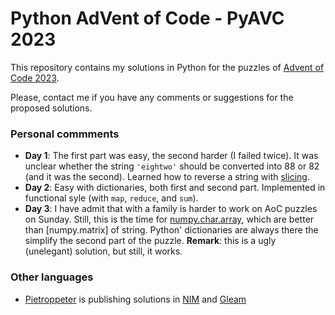# Python AdVent of Code - PyAVC 2023

This repository contains my solutions in Python for the puzzles of [Advent of Code 2023](https://adventofcode.com/).

Please, contact me if you have any comments or suggestions for the proposed solutions.

### Personal commments

* **Day 1**: The first part was easy, the second harder (I failed twice). It was unclear whether the string `'eightwo'` should be converted into 88 or 82 (and it was the second). Learned how to reverse a string with [slicing](https://www.digitalocean.com/community/tutorials/python-reverse-string).
* **Day 2**: Easy with dictionaries, both first and second part. Implemented in functional syle (with `map`, `reduce`, and `sum`).
* **Day 3**: I have admit that with a family is harder to work on AoC puzzles on Sunday. Still, this is the time for [numpy.char.array](https://numpy.org/doc/stable/reference/generated/numpy.char.array.html#numpy.char.array), which are better than [numpy.matrix] of string. Python' dictionaries are always there the simplify the second part of the puzzle. **Remark**: this is a ugly (unelegant) solution, but still, it works.

### Other languages

* [Pietroppeter](https://github.com/pietroppeter/adventofcode2023) is publishing solutions in [NIM](https://nim-lang.org/) and [Gleam](https://gleam.io/)
